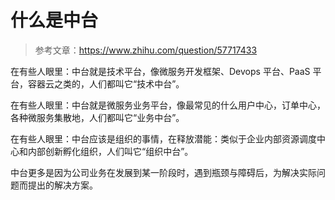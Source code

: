 # 什么是中台

> 参考文章：https://www.zhihu.com/question/57717433

在有些人眼里：中台就是技术平台，像微服务开发框架、Devops 平台、PaaS 平台，容器云之类的，人们都叫它“技术中台”。

在有些人眼里：中台就是微服务业务平台，像最常见的什么用户中心，订单中心，各种微服务集散地，人们都叫它“业务中台”。

在有些人眼里：中台应该是组织的事情，在释放潜能：类似于企业内部资源调度中心和内部创新孵化组织，人们叫它“组织中台”。

中台更多是因为公司业务在发展到某一阶段时，遇到瓶颈与障碍后，为解决实际问题而提出的解决方案。
